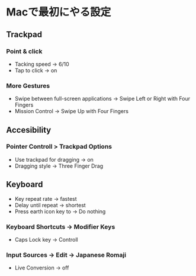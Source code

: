 # Macで最初にやる設定

## Trackpad
### Point & click
- Tacking speed -> 6/10
- Tap to click -> on

### More Gestures
- Swipe between full-screen applications -> Swipe Left or Right with Four Fingers
- Mission Control -> Swipe Up with Four Fingers

## Accesibility
### Pointer Controll > Trackpad Options
- Use trackpad for dragging -> on
- Dragging style -> Three Finger Drag

## Keyboard
- Key repeat rate -> fastest
- Delay until repeat -> shortest
- Press earth icon key to -> Do nothing

### Keyboard Shortcuts -> Modifier Keys
- Caps Lock key -> Controll

### Input Sources -> Edit -> Japanese Romaji
- Live Conversion -> off

